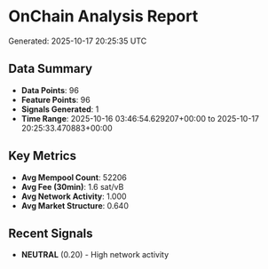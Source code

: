 # OnChain Analysis Report
Generated: 2025-10-17 20:25:35 UTC

## Data Summary
- **Data Points**: 96
- **Feature Points**: 96
- **Signals Generated**: 1
- **Time Range**: 2025-10-16 03:46:54.629207+00:00 to 2025-10-17 20:25:33.470883+00:00

## Key Metrics
- **Avg Mempool Count**: 52206
- **Avg Fee (30min)**: 1.6 sat/vB
- **Avg Network Activity**: 1.000
- **Avg Market Structure**: 0.640

## Recent Signals
- **NEUTRAL** (0.20) - High network activity
